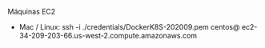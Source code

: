 Máquinas EC2


* Mac / Linux:
ssh -i ./credentials/DockerK8S-202009.pem centos@ ec2-34-209-203-66.us-west-2.compute.amazonaws.com

